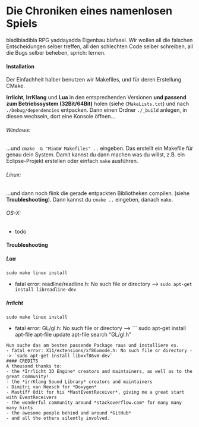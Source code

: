 # Die Chroniken eines namenlosen Spiels

bladibladibla RPG yaddayadda Eigenbau blafasel.
Wir wollen all die falschen Entscheidungen selber treffen, all den schlechten Code selber schreiben, all die Bugs selber beheben, sprich: lernen.

#### Installation
Der Einfachheit halber benutzen wir Makefiles, und für deren Erstellung CMake.

**Irrlicht**, **IrrKlang** und **Lua** in den entsprechenden Versionen **und passend zum Betriebssystem (32Bit/64Bit)** holen (siehe `CMakeLists.txt`) und nach `./Debug/dependencies` entpacken. Dann einen Ordner `./_build` anlegen, in diesen wechseln, dort eine Konsole öffnen...

###### Windows:
...und `cmake -G "MinGW Makefiles" ..` eingeben. Das erstellt ein Makefile für genau dein System. Damit kannst du dann machen was du willst, z.B. ein Eclipse-Projekt erstellen oder einfach `make` ausführen.

###### Linux:
...und dann noch flink die gerade entpackten Bibliotheken compilen. (siehe **Troubleshooting**). Dann kannst du `cmake ..` eingeben, danach `make`.

###### OS-X:
- todo

#### Troubleshooting

##### Lua
`sudo make linux install`
- fatal error: readline/readline.h: No such file or directory --> `sudo apt-get install libreadline-dev`

##### Irrlicht
`sudo make linux install`
- fatal error: GL/gl.h: No such file or directory --> ```
sudo apt-get install apt-file
apt-file update
apt-file search "GL/gl.h"
```
Nun suche das am besten passende Package raus und installiere es.
- fatal error: X11/extensions/xf86vmode.h: No such file or directory --> `sudo apt-get install libxxf86vm-dev`
#### CREDITS
A thousand thanks to:
- the *Irrlicht 3D Engine* creators and maintainers, as well as to the great community!
- the *irrKlang Sound Library* creators and maintainers
- Dimitri van Heesch for *Doxygen*
- Mastiff Odit for his *MastEventReceiver*, giving me a great start with EventReceivers
- the wonderful community around *stackoverflow.com* for many many many hints
- the awesome people behind and around *GitHub*
- and all the others silently involved.
